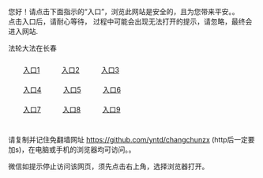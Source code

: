 您好！请点击下面指示的“入口”，浏览此网站是安全的，且为您带来平安。。 <br/>
点击入口后，请耐心等待， 过程中可能会出现无法打开的提示，请忽略，最终会进入网站. </br>

法轮大法在长春<br/>
<div style="padding:10px"><a style="margin:20px" target="_blank" href="https://d3cqib23af6jqy.cloudfront.net/2Qpsp?fqgydcmt" id="ccLink1" rel="nofollow">入口1</a> <a target="_blank" style="margin:20px" href="https://d3j4zxib96m2uy.cloudfront.net/2Qpsp?eozel" id="ccLink2" rel="nofollow">入口2</a> <a style="margin:20px" target="_blank" href="https://doqq7rae94e7e.cloudfront.net/2Qpsp?pccxibv" id="ccLink3" rel="nofollow">入口3</a></div>

<div style="padding:10px" ><a style="margin:20px" target="_blank" href="https://d3cqib23af6jqy.cloudfront.net/2Qpsp?fqgydcmt" id="ccLink4" rel="nofollow">入口4</a> <a style="margin:20px" href="https://d3j4zxib96m2uy.cloudfront.net/2Qpsp?eozel" target="_blank" id="ccLink5" rel="nofollow">入口5</a> <a style="margin:20px" href="https://doqq7rae94e7e.cloudfront.net/2Qpsp?pccxibv" target="_blank" id="ccLink6" rel="nofollow">入口6</a></div>

<div style="padding:10px"><a style="margin:20px" target="_blank" href="https://d3cqib23af6jqy.cloudfront.net/2Qpsp?fqgydcmt" id="ccLink7" rel="nofollow">入口7</a> <a style="margin:20px" href="https://d3j4zxib96m2uy.cloudfront.net/2Qpsp?eozel" target="_blank" id="ccLink8" rel="nofollow">入口8</a> <a style="margin:20px" target="_blank" href="https://doqq7rae94e7e.cloudfront.net/2Qpsp?pccxibv" id="ccLink9" rel="nofollow">入口9</a></div>

<br/>



请复制并记住免翻墙网址 https://github.com/yntd/changchunzx (http后一定要加s)，在电脑或手机的浏览器均可访问。。<br/>

微信如提示停止访问该网页，须先点击右上角，选择浏览器打开。
